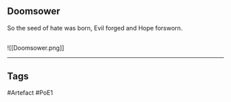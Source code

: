 ## Doomsower
So the seed of hate was born,
Evil forged and Hope forsworn.
##
![[Doomsower.png]]

---
## Tags
#Artefact
#PoE1